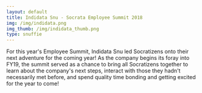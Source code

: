 ```yaml
---
layout: default
title: Indidata Snu - Socrata Employee Summit 2018
img: /img/indidata.png
img_thumb: /img/indidata_thumb.png
type: snuffie
---
```


For this year's Employee Summit, Indidata Snu led Socratizens onto their next adventure for the coming year! As the company begins its foray into FY19, the summit served as a chance to bring all Socratizens together to learn about the company's next steps, interact with those they hadn't necessarily met before, and spend quality time bonding and getting excited for the year to come! 
